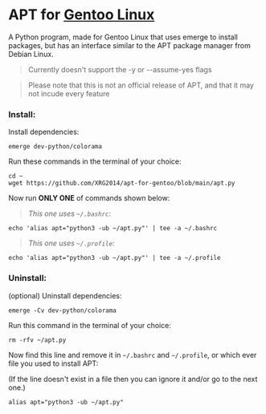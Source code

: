 # APT for [Gentoo Linux](https://gentoo.org/)
A Python program, made for Gentoo Linux that uses emerge to install packages, but has an interface similar to the APT package manager from Debian Linux.

> Currently doesn't support the -y or --assume-yes flags

> Please note that this is not an official release of APT, and that it may not incude every feature

### Install:

Install dependencies:

```
emerge dev-python/colorama
```

Run these commands in the terminal of your choice:

```
cd ~
wget https://github.com/XRG2014/apt-for-gentoo/blob/main/apt.py
```

Now run **ONLY ONE** of commands shown below:

> _This one uses ```~/.bashrc```_:

```
echo 'alias apt="python3 -ub ~/apt.py"' | tee -a ~/.bashrc
```

> _This one uses ```~/.profile```_:

```
echo 'alias apt="python3 -ub ~/apt.py"' | tee -a ~/.profile
```

### Uninstall:

(optional) Uninstall dependencies:

```
emerge -Cv dev-python/colorama
```

Run this command in the terminal of your choice:

```
rm -rfv ~/apt.py
```

Now find this line and remove it in ```~/.bashrc``` and ```~/.profile```, or which ever file you used to install APT:

(If the line doesn't exist in a file then you can ignore it and/or go to the next one.)

```
alias apt="python3 -ub ~/apt.py"
```

